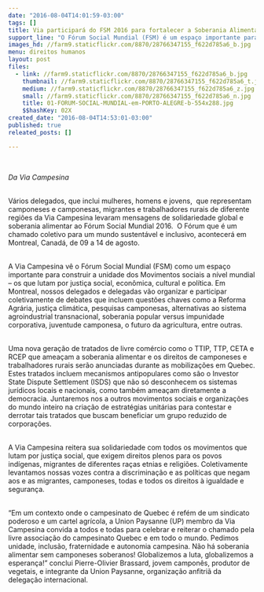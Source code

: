```yaml
---
date: "2016-08-04T14:01:59-03:00"
tags: []
title: Via participará do FSM 2016 para fortalecer a Soberania Alimentar e os direitos campesinos
support_line: "O Fórum Social Mundial (FSM) é um espaço importante para construir a unidade dos Movimentos sociais a nível mundial – os que lutam por justiça social, econômica, cultural e política"
images_hd: //farm9.staticflickr.com/8870/28766347155_f622d785a6_b.jpg
menu: direitos humanos
layout: post
files:
  - link: //farm9.staticflickr.com/8870/28766347155_f622d785a6_b.jpg
    thumbnail: //farm9.staticflickr.com/8870/28766347155_f622d785a6_t.jpg
    medium: //farm9.staticflickr.com/8870/28766347155_f622d785a6_z.jpg
    small: //farm9.staticflickr.com/8870/28766347155_f622d785a6_n.jpg
    title: 01-FORUM-SOCIAL-MUNDIAL-em-PORTO-ALEGRE-b-554x288.jpg
    $$hashKey: 02X
created_date: "2016-08-04T14:53:01-03:00"
published: true
releated_posts: []

---
```

<p>&nbsp;</p>

<p><em>Da Via Campesina</em></p>

<p><br />
V&aacute;rios delegados, que inclui mulheres, homens e jovens, &nbsp;que representam camponeses e camponesas, migrantes e trabalhadores rurais de diferente regi&otilde;es da Via Campesina levaram mensagens de solidariedade global e soberania alimentar ao F&oacute;rum Social Mundial 2016. &nbsp;O F&oacute;rum que &eacute; um chamado coletivo para um mundo sustent&aacute;vel e inclusivo, acontecer&aacute; em Montreal, Canad&aacute;, de 09 a 14 de agosto.</p>

<p><br />
A Via Campesina v&ecirc; o F&oacute;rum Social Mundial (FSM) como um espa&ccedil;o importante para construir a unidade dos Movimentos sociais a n&iacute;vel mundial &ndash; os que lutam por justi&ccedil;a social, econ&ocirc;mica, cultural e pol&iacute;tica. Em Montreal, nossos delegados e delegadas v&atilde;o organizar e participar coletivamente de debates que incluem quest&otilde;es chaves como a Reforma Agr&aacute;ria, justi&ccedil;a clim&aacute;tica, pesquisas camponesas, alternativas ao sistema agroindustrial transnacional, soberania popular versus impunidade corporativa, juventude camponesa, o futuro da agricultura, entre outras.</p>

<p><br />
Uma nova gera&ccedil;&atilde;o de tratados de livre com&eacute;rcio como o TTIP, TTP, CETA e RCEP que amea&ccedil;am a soberania alimentar e os direitos de camponeses e trabalhadores rurais ser&atilde;o anunciadas durante as mobiliza&ccedil;&otilde;es em Quebec. Estes tratados incluem mecanismos antipopulares como s&atilde;o o Investor State Dispute Settlement (ISDS) que n&atilde;o s&oacute; desconhecem os sistemas jur&iacute;dicos locais e nacionais, como tamb&eacute;m amea&ccedil;am diretamente a democracia. Juntaremos nos a outros movimentos sociais e organiza&ccedil;&otilde;es do mundo inteiro na cria&ccedil;&atilde;o de estrat&eacute;gias unit&aacute;rias para contestar e derrotar tais tratados que buscam beneficiar um grupo reduzido de corpora&ccedil;&otilde;es.</p>

<p><br />
A Via Campesina reitera sua solidariedade com todos os movimentos que lutam por justi&ccedil;a social, que exigem direitos plenos para os povos ind&iacute;genas, migrantes de diferentes ra&ccedil;as etnias e religi&otilde;es. Coletivamente levantamos nossas vozes contra a discrimina&ccedil;&atilde;o e as pol&iacute;ticas que negam aos e as migrantes, camponeses, todas e todos os direitos &agrave; igualdade e seguran&ccedil;a.</p>

<p><br />
&ldquo;Em um contexto onde o campesinato de Quebec &eacute; ref&eacute;m de um sindicato poderoso e um cartel agr&iacute;cola, a Union Paysanne (UP) membro da Via Campesina convida a todos e todas para celebrar e reiterar o chamado pela livre associa&ccedil;&atilde;o do campesinato Quebec e em todo o mundo. Pedimos unidade, inclus&atilde;o, fraternidade e autonomia campesina. N&atilde;o h&aacute; soberania alimentar sem camponeses soberanos! Globalizemos a luta, globalizemos a esperan&ccedil;a!&rdquo; conclui Pierre-Olivier Brassard, jovem campon&ecirc;s, produtor de vegetais, e integrante da Union Paysanne, organiza&ccedil;&atilde;o anfitri&atilde; da delega&ccedil;&atilde;o internacional.</p>
